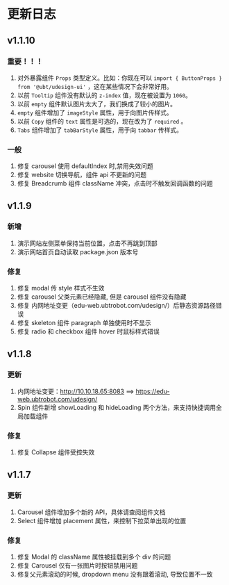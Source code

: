 # 更新日志

## v1.1.10

### 重要！！！

1. 对外暴露组件 `Props` 类型定义。比如：你现在可以 `import { ButtonProps } from '@ubt/udesign-ui'` ，这在某些情况下会非常好用。
2. 以前 `Tooltip` 组件没有默认的 `z-index` 值，现在被设置为 `1060`。
3. 以前 `empty` 组件默认图片太大了，我们换成了较小的图片。
4. `empty` 组件增加了 `imageStyle` 属性，用于向图片传样式。
5. 以前 `Copy` 组件的 `text` 属性是可选的，现在改为了 `required` 。
6. `Tabs` 组件增加了 `tabBarStyle` 属性，用于向 `tabbar` 传样式。

### 一般

1. 修复 carousel 使用 defaultIndex 时,禁用失效问题
2. 修复 website 切换导航，组件 api 不更新的问题
3. 修复 Breadcrumb 组件 className 冲突，点击时不触发回调函数的问题

## v1.1.9

### 新增

1. 演示网站左侧菜单保持当前位置，点击不再跳到顶部
2. 演示网站首页自动读取 package.json 版本号

### 修复

1. 修复 modal 传 style 样式不生效
2. 修复 carousel 父类元素已经隐藏, 但是 carousel 组件没有隐藏
3. 修复 内网地址变更（edu-web.ubtrobot.com/udesign/）后静态资源路径错误
4. 修复 skeleton 组件 paragraph 单独使用时不显示
5. 修复 radio 和 checkbox 组件 hover 时鼠标样式错误

## v1.1.8

### 更新

1. 内网地址变更：http://10.10.18.65:8083 ==> https://edu-web.ubtrobot.com/udesign/
2. Spin 组件新增 showLoading 和 hideLoading 两个方法，来支持快捷调用全局加载组件

### 修复

1. 修复 Collapse 组件受控失效

## v1.1.7

### 更新

1. Carousel 组件增加多个新的 API，具体请查阅组件文档
2. Select 组件增加 placement 属性，来控制下拉菜单出现的位置

### 修复

1. 修复 Modal 的 className 属性被挂载到多个 div 的问题
2. 修复 Carousel 仅有一张图片时按钮禁用问题
3. 修复父元素滚动的时候, dropdown menu 没有跟着滚动, 导致位置不一致
